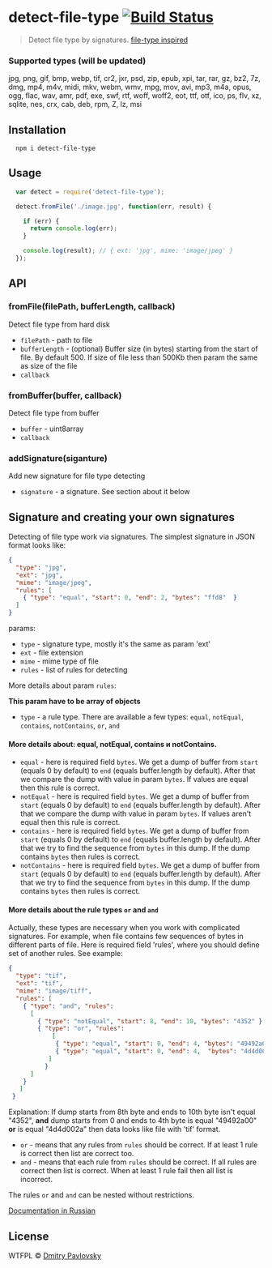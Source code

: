 # detect-file-type [![Build Status](https://travis-ci.org/dimapaloskin/detect-file-type.svg?branch=master)](https://travis-ci.org/dimapaloskin/detect-file-type)

> Detect file type by signatures. [file-type inspired](https://github.com/sindresorhus/file-type)

### Supported types (will be updated)
  jpg, png, gif, bmp, webp, tif, cr2, jxr, psd, zip, epub, xpi, tar, rar, gz, bz2, 7z, dmg, mp4, m4v, midi, mkv, webm, wmv, mpg, mov, avi, mp3, m4a, opus, ogg, flac, wav, amr, pdf, exe, swf, rtf, woff, woff2, eot, ttf, otf, ico, ps, flv, xz, sqlite, nes, crx, cab, deb, rpm, Z, lz, msi

## Installation

```
  npm i detect-file-type
```

## Usage

```js
  var detect = require('detect-file-type');

  detect.fromFile('./image.jpg', function(err, result) {

    if (err) {
      return console.log(err);
    }

    console.log(result); // { ext: 'jpg', mime: 'image/jpeg' }
  });
```

## API

### fromFile(filePath, bufferLength, callback)
Detect file type from hard disk
- `filePath` - path to file
- `bufferLength` - (optional) Buffer size (in bytes) starting from the start of file. By default 500. If size of file less than 500Kb then param the same as size of the file
- `callback`

### fromBuffer(buffer, callback)
Detect file type from buffer
- `buffer` - uint8array
- `callback`

### addSignature(siganture)
Add new signature for file type detecting
- `signature` - a signature. See section about it below

## Signature and creating your own signatures
Detecting of file type work via signatures.
The simplest signature in JSON format looks like:

```json
{
  "type": "jpg",
  "ext": "jpg",
  "mime": "image/jpeg",
  "rules": [
    { "type": "equal", "start": 0, "end": 2, "bytes": "ffd8"  }
  ]
}
```
params:
- `type` - signature type, mostly it's the same as param 'ext'
- `ext` - file extension
- `mime` - mime type of file
- `rules` - list of rules for detecting

More details about param `rules`:

**This param have to be array of objects**

- `type` - a rule type. There are available a few types: `equal`, `notEqual`, `contains`, `notContains`, `or`, `and`

#### More details about: equal, notEqual, contains и notContains.

- `equal` - here is required field `bytes`. We get a dump of buffer from `start` (equals 0 by default) to `end` (equals buffer.length by default). After that we compare the dump with value in param `bytes`. If values are equal then this rule is correct.
- `notEqual` - here is required field `bytes`. We get a dump of buffer from `start` (equals 0 by default) to `end` (equals buffer.length by default). After that we compare the dump with value in param `bytes`. If values aren't equal then this rule is correct.
- `contains` - here is required field `bytes`. We get a dump of buffer from `start` (equals 0 by default) to `end` (equals buffer.length by default). After that we try to find the sequence from `bytes` in this dump. If the dump contains `bytes` then rules is correct.
- `notContains` - here is required field `bytes`. We get a dump of buffer from `start` (equals 0 by default) to `end` (equals buffer.length by default).  After that we try to find the sequence from `bytes` in this dump. If the dump contains `bytes` then rules is correct.

#### More details about the rule types `or` and `and`

Actually, these types are necessary when you work with complicated signatures. For example, when file contains few sequences of bytes in different parts of file. Here is required field 'rules', where you should define set of another rules. See example:

```json
{
  "type": "tif",
  "ext": "tif",
  "mime": "image/tiff",
  "rules": [
    { "type": "and", "rules":
      [
        { "type": "notEqual", "start": 8, "end": 10, "bytes": "4352" },
        { "type": "or", "rules":
            [
             { "type": "equal", "start": 0, "end": 4, "bytes": "49492a00" },
             { "type": "equal", "start": 0, "end": 4,  "bytes": "4d4d002a" }
           ]
          }
      ]
    }
   ]
 }
```

Explanation: If dump starts from 8th byte and ends to 10th byte isn't equal "4352", **and** dump starts from 0 and ends to 4th byte is equal "49492a00" **or** is equal "4d4d002a" then data looks like file with 'tif' format.

- `or` - means that any rules from `rules` should be correct. If at least 1 rule is correct then list are correct too.
- `and` - means that each rule from `rules` should be correct. If all rules are correct then list is correct. When at least 1 rule fail then all list is incorrect.

The rules `or` and `and` can be nested without restrictions.

[Documentation in Russian](README_RU.md)

## License

WTFPL © [Dmitry Pavlovsky](http://paloskin.me)
